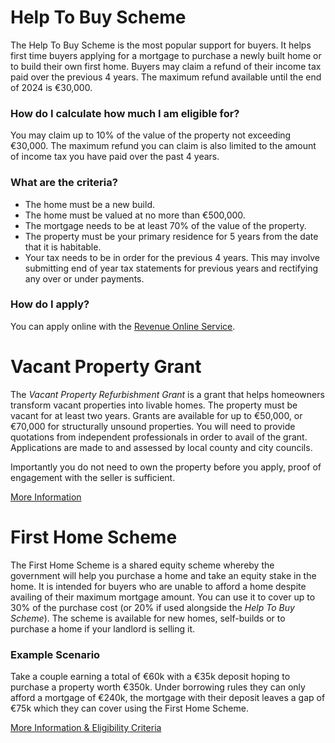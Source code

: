 # Help To Buy Scheme

The Help To Buy Scheme is the most popular support for buyers. It helps first time buyers applying for a mortgage to purchase a newly built home or to build their own first home. 
 Buyers may claim a refund of their income tax paid over the previous 4 years. The maximum refund available until the end of 2024 is €30,000.
 
### How do I calculate how much I am eligible for?

You may claim up to 10% of the value of the property not exceeding €30,000. The maximum refund you can claim is also limited to the amount of income tax 
 you have paid over the past 4 years. 
 

### What are the criteria?

* The home must be a new build.
* The home must be valued at no more than €500,000.
* The mortgage needs to be at least 70% of the value of the property.
* The property must be your primary residence for 5 years from the date that it is habitable.
* Your tax needs to be in order for the previous 4 years. This may involve submitting end of year tax statements for previous years
 and rectifying any over or under payments.


### How do I apply?

You can apply online with the [Revenue Online Service](https://www.ros.ie/myaccount-web/sign_in.html?execution=e2s1).


# Vacant Property Grant

The *Vacant Property Refurbishment Grant* is a grant that helps homeowners   transform vacant properties into livable homes. The property must be vacant for at least two years. Grants are available for up to €50,000, or €70,000 for structurally unsound properties. You will need to provide quotations from independent professionals in order to avail of the grant. Applications are made to and assessed by local county and city councils. 

Importantly you do not need to own the property before you apply, proof of engagement with the seller is sufficient.

[More Information](https://www.citizensinformation.ie/en/housing/housing-grants-and-schemes/local-authority-housing-grants-and-supports/vacant-property-refurbishment-grant/)


# First Home Scheme

The First Home Scheme is a shared equity scheme whereby the government will help you purchase a home and take an equity stake in the home. It is intended for buyers who are unable to afford a home despite availing of their maximum mortgage amount. You can use it to cover up to 30% of the purchase cost (or 20% if used alongside the *Help To Buy Scheme*). The scheme is available for new homes, self-builds or to purchase a home if your landlord is selling it. 

### Example Scenario

Take a couple earning a total of €60k with a €35k deposit hoping to purchase a property worth €350k. Under borrowing rules they can only afford a mortgage of €240k, the mortgage with their deposit leaves a gap of €75k which they can cover using the First Home Scheme.

[More Information & Eligibility Criteria](https://www.firsthomescheme.ie/)
